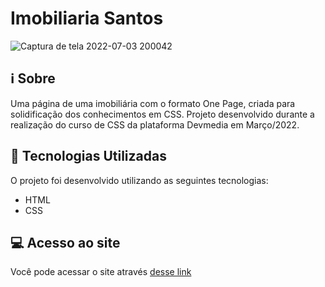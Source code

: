 # Imobiliaria Santos

![Captura de tela 2022-07-03 200042](https://user-images.githubusercontent.com/94997593/177060073-79f6b657-b4c5-4944-8e3b-0005d11481d0.gif)


## :information_source: Sobre
Uma página de uma imobiliária com o formato One Page, criada para solidificação dos conhecimentos em CSS. Projeto desenvolvido durante a realização do curso de CSS da plataforma Devmedia em Março/2022.


## :rocket: Tecnologias Utilizadas 

O projeto foi desenvolvido utilizando as seguintes tecnologias:

- HTML
- CSS


## :computer: Acesso ao site

Você pode acessar o site através [desse link](http://padaria-plus.vercel.app/)
